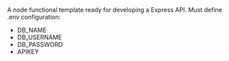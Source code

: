 A node functional template ready for developing a Express API.
Must define .env configuration:

- DB_NAME
- DB_USERNAME
- DB_PASSWORD
- APIKEY
